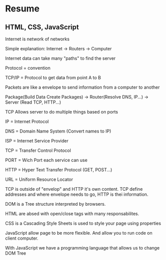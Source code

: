 # Resume

## HTML, CSS, JavaScript

Internet is network of networks

Simple explanation:
Internet -> Routers -> Computer

Internet data can take many "paths" to find the server

Protocol = convention

TCP/IP = Protocol to get data from point A to B

Packets are like a envelope to send information from a computer to another

Package(Build Data Create Packages) -> Router(Resolve DNS, IP...) -> Server (Read TCP, HTTP...)

TCP Allows server to do multiple things based on ports

IP = Internet Protocol

DNS = Domain Name System (Convert names to IP)

ISP = Internet Service Provider

TCP = Transfer Control Protocol

PORT = Wich Port each service can use

HTTP = Hyper Text Transfer Protocol (GET, POST...)

URL = Uniform Resource Locator

TCP is outside of "envelop" and HTTP it's own content. TCP define addresses and where envelope needs to go, HTTP is thei information.

DOM is a Tree structure interpreted by browsers.

HTML are absed with open/close tags with many responsabilites.

CSS is a Cascading Style Sheets is used to style your page using properties

JavaScript allow page to be more flexible. And allow you to run code on client computer.

With JavaScript we have a programming language that allows us to change DOM Tree